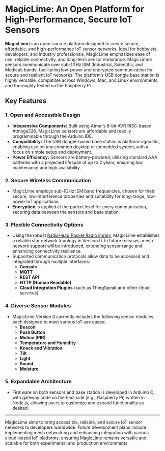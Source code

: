# MagicLime: An Open Platform for High-Performance, Secure IoT Sensors

**MagicLime** is an open-source platform designed to create secure, affordable, and high-performance IoT sensor networks. Ideal for hobbyists, developers, and industry professionals, MagicLime emphasizes ease of use, reliable connectivity, and long-term sensor endurance. MagicLime’s sensors communicate over sub-1GHz ISM (Industrial, Scientific, and Medical) bands, facilitating low-power and encrypted communication for secure and resilient IoT networks. The platform’s USB dongle base station is highly versatile, compatible across Windows, Mac, and Linux environments, and thoroughly tested on the Raspberry Pi.

## Key Features

### 1. **Open and Accessible Design**
   - **Inexpensive Components:** Built using Atmel’s 8-bit AVR RISC-based Atmega328, MagicLime sensors are affordable and readily programmable through the Arduino IDE.
   - **Compatibility:** The USB dongle-based base station is platform-agnostic, enabling use on any common desktop or embedded system, with a focus on simple setup and deployment.
   - **Power Efficiency:** Sensors are battery-powered, utilizing standard AAA batteries with a projected lifespan of up to 2 years, ensuring low maintenance and high availability.

### 2. **Secure Wireless Communication**
   - MagicLime employs sub-1GHz ISM band frequencies, chosen for their secure, low-interference properties and suitability for long-range, low-power IoT applications.
   - **Encryption** is applied at the packet level for every communication, securing data between the sensors and base station.

### 3. **Flexible Connectivity Options**
   - Using the robust [RadioHead Packet Radio library](https://www.airspayce.com/mikem/arduino/RadioHead/), MagicLime establishes a reliable star network topology in Version 0. In future releases, mesh network support will be introduced, extending sensor range and enhancing connectivity resilience.
   - Supported communication protocols allow data to be accessed and integrated through multiple interfaces:
     - **Console**
     - **MQTT**
     - **REST API**
     - **HTTP (Human Readable)**
     - **Cloud Integration Plugins** (such as ThingSpeak and other cloud services)

### 4. **Diverse Sensor Modules**
   - MagicLime Version 0 currently includes the following sensor modules, each designed to meet various IoT use cases:
     - **Beacon**
     - **Push Button**
     - **Motion (PIR)**
     - **Temperature and Humidity**
     - **Knock and Vibration**
     - **Tilt**
     - **Light**
     - **Sound**
     - **Moisture**

### 5. **Expandable Architecture**
   - Firmware on both sensors and base station is developed in Arduino C, with gateway code on the host side (e.g., Raspberry Pi) written in Node.js, allowing users to customize and expand functionality as desired.

---

MagicLime aims to bring accessible, reliable, and secure IoT sensor networks to developers worldwide. Future development plans include implementing mesh networking and enhancing integration with various cloud-based IoT platforms, ensuring MagicLime remains versatile and scalable for both experimental and production environments.

